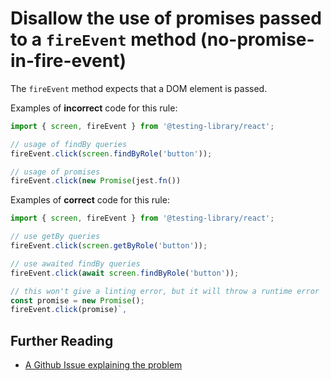 # Disallow the use of promises passed to a `fireEvent` method (no-promise-in-fire-event)

The `fireEvent` method expects that a DOM element is passed.

Examples of **incorrect** code for this rule:

```js
import { screen, fireEvent } from '@testing-library/react';

// usage of findBy queries
fireEvent.click(screen.findByRole('button'));

// usage of promises
fireEvent.click(new Promise(jest.fn())
```

Examples of **correct** code for this rule:

```js
import { screen, fireEvent } from '@testing-library/react';

// use getBy queries
fireEvent.click(screen.getByRole('button'));

// use awaited findBy queries
fireEvent.click(await screen.findByRole('button'));

// this won't give a linting error, but it will throw a runtime error
const promise = new Promise();
fireEvent.click(promise)`,
```

## Further Reading

- [A Github Issue explaining the problem](https://github.com/testing-library/dom-testing-library/issues/609)
